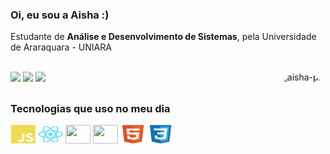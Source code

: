 ### Oi, eu sou a Aisha :)
<div>
<p>Estudante de <b>Análise e Desenvolvimento de Sistemas</b>, pela Universidade de Araraquara - UNIARA </p>
</div>
<div style="display: inline_block"><br>
   <a href="https://www.instagram.com/aisharamiro" target="_blank"><img src="https://img.shields.io/badge/-Instagram-%23E4405F?style=for-the-badge&logo=instagram&logoColor=white" target="_blank"></a>
  <a href = "mailto:aishamontealto@gmail.com"><img src="https://img.shields.io/badge/-Gmail-%23333?style=for-the-badge&logo=gmail&logoColor=white" target="_blank"></a>
  <a href="https://www.linkedin.com/in/aisha-ramiro-29818b136" target="_blank"><img src="https://img.shields.io/badge/-LinkedIn-%230077B5?style=for-the-badge&logo=linkedin&logoColor=white" target="_blank"></a> 
  <img align="right" alt="aisha-pic" height="150" style="border-radius:50px;" src="https://media.discordapp.net/attachments/1066121005313048740/1066121166428848178/ezgif.com-gif-maker.gif?width=597&height=597">
</div>

##



### Tecnologias que uso no meu dia

<div  style="display: inline_block"> 
  <img align="center" height="30" width="40" src="https://raw.githubusercontent.com/devicons/devicon/master/icons/javascript/javascript-plain.svg">
  <img align="center" height="30" width="40" src="https://raw.githubusercontent.com/devicons/devicon/master/icons/react/react-original.svg">
  <img align="center" height="30" width="40" src="https://cdn.jsdelivr.net/gh/devicons/devicon/icons/nodejs/nodejs-original.svg" />        
  <img align="center" height="30" width="40" src="https://cdn.jsdelivr.net/gh/devicons/devicon/icons/linux/linux-original.svg" />           
  <img align="center" height="30" width="40" src="https://raw.githubusercontent.com/devicons/devicon/master/icons/html5/html5-original.svg"> 
  <img align="center" height="30" width="40" src="https://raw.githubusercontent.com/devicons/devicon/master/icons/css3/css3-original.svg">
 
 
</div>

<br />  
<br />

<!--<div >
<a href="https://github.com/aisha-ramiro">
<img height="150em"  src="https://github-readme-stats.vercel.app/api/top-langs/?username=aisha-ramiro&layout=compact&langs_count=7&theme=dracula"/>
<img height="150em"  src="https://github-readme-stats.vercel.app/api?username=aisha-ramiro&show_icons=true&theme=dracula&include_all_commits=true&count_private=true"/>
</div>-->
